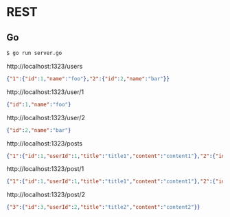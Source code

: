 # REST

## Go

```zsh
$ go run server.go
```

http://localhost:1323/users  
```json
{"1":{"id":1,"name":"foo"},"2":{"id":2,"name":"bar"}}
```  

http://localhost:1323/user/1  
```json
{"id":1,"name":"foo"}
```

http://localhost:1323/user/2
```json
{"id":2,"name":"bar"}
```
  
http://localhost:1323/posts  
```json
{"1":{"id":1,"userId":1,"title":"title1","content":"content1"},"2":{"id":2,"userId":1,"title":"title2","content":"content2"},"3":{"id":3,"userId":2,"title":"title2","content":"content2"}}
```
  
http://localhost:1323/post/1  
```json
{"1":{"id":1,"userId":1,"title":"title1","content":"content1"},"2":{"id":2,"userId":1,"title":"title2","content":"content2"}}
```
  
http://localhost:1323/post/2  
```json
{"3":{"id":3,"userId":2,"title":"title2","content":"content2"}}
```
